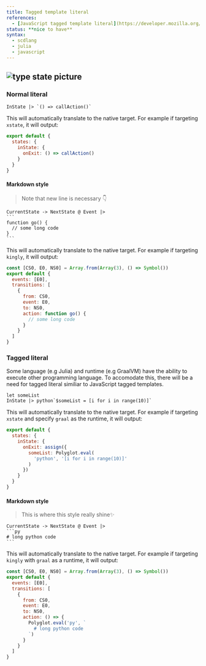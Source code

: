 ```yaml
---
title: Tagged template literal
references:
  - [JavaScript tagged template literal](https://developer.mozilla.org/en-US/docs/Web/JavaScript/Reference/Template_literals#Tagged_templates)
status: **nice to have**
syntax:
  - scdlang
  - julia
  - javascript
---
```

![type state picture]()
---
### Normal literal
```scl
InState |> `() => callAction()`
```
This will automatically translate to the native target. For example if targeting `xstate`, it will output:
```js
export default {
  states: {
    inState: {
      onExit: () => callAction()
    }
  }
}
```

#### Markdown style
> Note that new line is necessary 👇
````scl
CurrentState -> NextState @ Event |>
```
function go() {
  // some long code
}
```
````
This will automatically translate to the native target. For example if targeting `kingly`, it will output:
```js
const [CS0, E0, NS0] = Array.from(Array(3), () => Symbol())
export default {
  events: [E0],
  transitions: [
    {
      from: CS0,
      event: E0,
      to: NS0,
      action: function go() {
        // some long code
      }
    }
  ]
}
```

### Tagged literal
Some language (e.g Julia) and runtime (e.g GraalVM) have the ability to execute other programming language. To accomodate this, there will be a need for tagged literal similiar to JavaScript tagged templates.
```scl
let someList
InState |> python`$someList = [i for i in range(10)]`
```
This will automatically translate to the native target. For example if targeting `xstate` and specify `graal` as the runtime, it will output:
```js
export default {
  states: {
    inState: {
      onExit: assign({
        someList: Polyglot.eval(
          'python', '[i for i in range(10)]'
        )
      })
    }
  }
}
```

#### Markdown style
> This is where this style really shine✨
````scl
CurrentState -> NextState @ Event |>
```py
# long python code
```
````
This will automatically translate to the native target. For example if targeting `kingly` with `graal` as a runtime, it will output:
```js
const [CS0, E0, NS0] = Array.from(Array(3), () => Symbol())
export default {
  events: [E0],
  transitions: [
    {
      from: CS0,
      event: E0,
      to: NS0,
      action: () => {
        Polyglot.eval('py', `
          # long python code
        `)
      }
    }
  ]
}
```